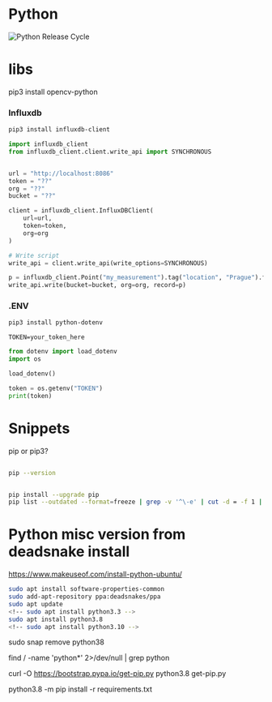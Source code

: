 # Python
![Python Release Cycle](https://www.mostlypython.com/content/images/2024/03/py_release_cycle_bordered.png)

# libs

pip3 install opencv-python

### Influxdb
```bash
pip3 install influxdb-client
```

``` python
import influxdb_client
from influxdb_client.client.write_api import SYNCHRONOUS


url = "http://localhost:8086"
token = "??"
org = "??"
bucket = "??"

client = influxdb_client.InfluxDBClient(
    url=url,
    token=token,
    org=org
)

# Write script
write_api = client.write_api(write_options=SYNCHRONOUS)

p = influxdb_client.Point("my_measurement").tag("location", "Prague").field("temperature", 25.3)
write_api.write(bucket=bucket, org=org, record=p)
```

### .ENV
``` bash
pip3 install python-dotenv
```

``` text
TOKEN=your_token_here
```


``` python
from dotenv import load_dotenv
import os

load_dotenv()

token = os.getenv("TOKEN")
print(token)
```



# Snippets
pip or pip3?
```bash

pip --version


pip install --upgrade pip
pip list --outdated --format=freeze | grep -v '^\-e' | cut -d = -f 1 | xargs -n1 pip install -U

```
# Python misc version from deadsnake install
https://www.makeuseof.com/install-python-ubuntu/
```bash
sudo apt install software-properties-common
sudo add-apt-repository ppa:deadsnakes/ppa
sudo apt update
<!-- sudo apt install python3.3 -->
sudo apt install python3.8
<!-- sudo apt install python3.10 -->
```

sudo snap remove python38


find / -name 'python*' 2>/dev/null | grep python

curl -O https://bootstrap.pypa.io/get-pip.py
python3.8 get-pip.py

python3.8 -m pip install -r requirements.txt
```